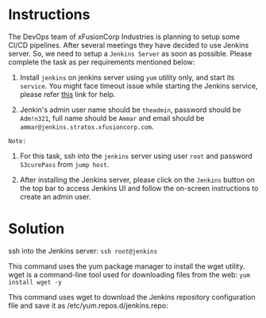 # Instructions

The DevOps team of xFusionCorp Industries is planning to setup some CI/CD pipelines. After several meetings they have decided to use Jenkins
 server. So, we need to setup a `Jenkins Server` as soon as possible. Please complete the task as per requirements mentioned below:

1. Install `jenkins` on jenkins server using `yum` utility only, and start its `service`. You might face timeout issue while starting the Jenkins service, please refer [this](https://www.jenkins.io/doc/book/system-administration/systemd-services/#starting-services) link for help.

2. Jenkin's admin user name should be `theadmin`, password should be `Adm!n321`, full name should be `Ammar` and email should be `ammar@jenkins.stratos.xfusioncorp.com`.

`Note:`

1. For this task, ssh into the `jenkins` server using user `root` and password `S3curePass` from `jump host`.

2. After installing the Jenkins server, please click on the `Jenkins` button on the top bar to access Jenkins UI and follow the on-screen instructions to create an admin user.

# Solution

ssh into the Jenkins server: `ssh root@jenkins`

This command uses the yum package manager to install the wget utility. wget is a command-line tool used for downloading files from the web: `yum install wget -y`

This command uses wget to download the Jenkins repository configuration file and save it as /etc/yum.repos.d/jenkins.repo:
